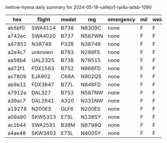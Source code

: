 mellow-hyena daily summary for 2024-05-18-vallejo1-rpi4a-adsb-1090

|hex|flight|model|reg|emergency|mil|weirdo|
|--|--|--|--|--|--|--|
|ab5bf0|SWA4114|B738|N8309C|none|F|F|
|a742ec|SWA4020|B737|N567WN|none|F|F|
|a47851|N38749|P32R|N38749|none|F|F|
|a2e4c7|unknown|B763|N286FE|none|F|F|
|aa56b4|UAL2325|B738|N76515|none|F|F|
|ad72f1|FDX1563|B752|N966FD|none|F|F|
|ac7809|EJA902|C68A|N902QS|none|F|F|
|ab9e12|FDX3647|B77L|N848FD|none|F|F|
|a7912a|DAL327|B753|N587NW|none|F|F|
|a39ac7|DAL2841|A320|N331NW|none|F|F|
|a19278|N200ES|GLF6|N200ES|none|F|F|
|a09a90|SKW5313|E75L|N138SY|none|F|F|
|ac1b44|SWA2591|B38M|N8798Q|none|F|F|
|a4ae48|SKW3403|E75L|N400SY|none|F|F|
